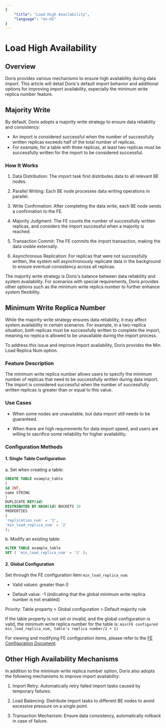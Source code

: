 ```yaml
---
{
    "title": "Load High Availability",
    "language": "en-US"
}
---
```


<!--
Licensed to the Apache Software Foundation (ASF) under one
or more contributor license agreements.  See the NOTICE file
distributed with this work for additional information
regarding copyright ownership.  The ASF licenses this file
to you under the Apache License, Version 2.0 (the
"License"); you may not use this file except in compliance
with the License.  You may obtain a copy of the License at

  http://www.apache.org/licenses/LICENSE-2.0

Unless required by applicable law or agreed to in writing,
software distributed under the License is distributed on an
"AS IS" BASIS, WITHOUT WARRANTIES OR CONDITIONS OF ANY
KIND, either express or implied.  See the License for the
specific language governing permissions and limitations
under the License.
-->

# Load High Availability

## Overview

Doris provides various mechanisms to ensure high availability during data import. This article will detail Doris's default import behavior and additional options for improving import availability, especially the minimum write replica number feature.

## Majority Write

By default, Doris adopts a majority write strategy to ensure data reliability and consistency:

- An import is considered successful when the number of successfully written replicas exceeds half of the total number of replicas.
- For example, for a table with three replicas, at least two replicas must be successfully written for the import to be considered successful.

### How It Works

1. Data Distribution: The import task first distributes data to all relevant BE nodes.

2. Parallel Writing: Each BE node processes data writing operations in parallel.

3. Write Confirmation: After completing the data write, each BE node sends a confirmation to the FE.

4. Majority Judgment: The FE counts the number of successfully written replicas, and considers the import successful when a majority is reached.

5. Transaction Commit: The FE commits the import transaction, making the data visible externally.

6. Asynchronous Replication: For replicas that were not successfully written, the system will asynchronously replicate data in the background to ensure eventual consistency across all replicas.

The majority write strategy is Doris's balance between data reliability and system availability. For scenarios with special requirements, Doris provides other options such as the minimum write replica number to further enhance system flexibility.

## Minimum Write Replica Number

While the majority write strategy ensures data reliability, it may affect system availability in certain scenarios. For example, in a two-replica situation, both replicas must be successfully written to complete the import, meaning no replica is allowed to be unavailable during the import process.

To address this issue and improve import availability, Doris provides the Min Load Replica Num option.

### Feature Description

The minimum write replica number allows users to specify the minimum number of replicas that need to be successfully written during data import. The import is considered successful when the number of successfully written replicas is greater than or equal to this value.

### Use Cases

- When some nodes are unavailable, but data import still needs to be guaranteed.

- When there are high requirements for data import speed, and users are willing to sacrifice some reliability for higher availability.

### Configuration Methods

#### 1. Single Table Configuration

a. Set when creating a table:

```sql
CREATE TABLE example_table
(
id INT,
name STRING
)
DUPLICATE KEY(id)
DISTRIBUTED BY HASH(id) BUCKETS 10
PROPERTIES
(
'replication_num' = '3',
'min_load_replica_num' = '2'
);
```

b. Modify an existing table:

```sql
ALTER TABLE example_table
SET ( 'min_load_replica_num' = '2' );
```

#### 2. Global Configuration
Set through the FE configuration item `min_load_replica_num`.

- Valid values: greater than 0

- Default value: -1 (indicating that the global minimum write replica number is not enabled)

Priority: Table property > Global configuration > Default majority rule

If the table property is not set or invalid, and the global configuration is valid, the minimum write replica number for the table is:
`min(FE configured min_load_replica_num, table's replica number/2 + 1)`

For viewing and modifying FE configuration items, please refer to the [FE Configuration Document](../../admin-manual/config/fe-config.md).

## Other High Availability Mechanisms

In addition to the minimum write replica number option, Doris also adopts the following mechanisms to improve import availability:

1. Import Retry: Automatically retry failed import tasks caused by temporary failures.

2. Load Balancing: Distribute import tasks to different BE nodes to avoid excessive pressure on a single point.

3. Transaction Mechanism: Ensure data consistency, automatically rollback in case of failure.

